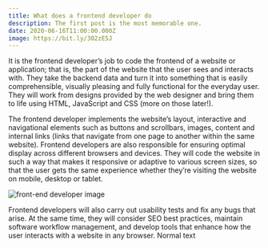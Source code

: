 ```yaml
---
title: What does a frontend developer do
description: The first post is the most memorable one.
date: 2020-06-16T11:00:00.000Z
image: https://bit.ly/302zE5J
---
```

It is the frontend developer’s job to code the frontend of a website or application; that is, the part of the website that the user sees and interacts with. They take the backend data and turn it into something that is easily comprehensible, visually pleasing and fully functional for the everyday user. They will work from designs provided by the web designer and bring them to life using HTML, JavaScript and CSS (more on those later!).

The frontend developer implements the website’s layout, interactive and navigational elements such as buttons and scrollbars, images, content and internal links (links that navigate from one page to another within the same website). Frontend developers are also responsible for ensuring optimal display across different browsers and devices. They will code the website in such a way that makes it responsive or adaptive to various screen sizes, so that the user gets the same experience whether they’re visiting the website on mobile, desktop or tablet.


![ front-end developer image](https://bit.ly/3fbZtX1)

Frontend developers will also carry out usability tests and fix any bugs that arise. At the same time, they will consider SEO best practices, maintain software workflow management, and develop tools that enhance how the user interacts with a website in any browser.
Normal text


